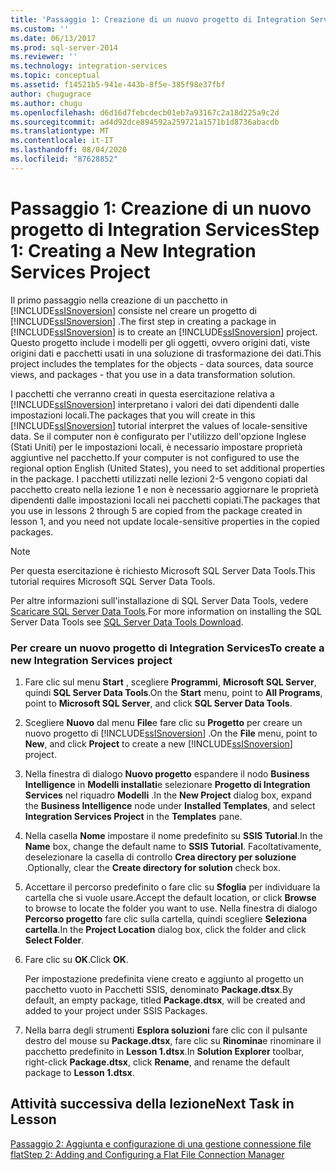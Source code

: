 ```yaml
---
title: 'Passaggio 1: Creazione di un nuovo progetto di Integration Services | Microsoft Docs'
ms.custom: ''
ms.date: 06/13/2017
ms.prod: sql-server-2014
ms.reviewer: ''
ms.technology: integration-services
ms.topic: conceptual
ms.assetid: f14521b5-941e-443b-8f5e-385f98e37fbf
author: chugugrace
ms.author: chugu
ms.openlocfilehash: d6d16d7febcdecb01eb7a93167c2a18d225a9c2d
ms.sourcegitcommit: ad4d92dce894592a259721a1571b1d8736abacdb
ms.translationtype: MT
ms.contentlocale: it-IT
ms.lasthandoff: 08/04/2020
ms.locfileid: "87628852"
---
```

# <a name="step-1-creating-a-new-integration-services-project"></a><span data-ttu-id="4d58d-102">Passaggio 1: Creazione di un nuovo progetto di Integration Services</span><span class="sxs-lookup"><span data-stu-id="4d58d-102">Step 1: Creating a New Integration Services Project</span></span>
  <span data-ttu-id="4d58d-103">Il primo passaggio nella creazione di un pacchetto in [!INCLUDE[ssISnoversion](../includes/ssisnoversion-md.md)] consiste nel creare un progetto di [!INCLUDE[ssISnoversion](../includes/ssisnoversion-md.md)] .</span><span class="sxs-lookup"><span data-stu-id="4d58d-103">The first step in creating a package in [!INCLUDE[ssISnoversion](../includes/ssisnoversion-md.md)] is to create an [!INCLUDE[ssISnoversion](../includes/ssisnoversion-md.md)] project.</span></span> <span data-ttu-id="4d58d-104">Questo progetto include i modelli per gli oggetti, ovvero origini dati, viste origini dati e pacchetti usati in una soluzione di trasformazione dei dati.</span><span class="sxs-lookup"><span data-stu-id="4d58d-104">This project includes the templates for the objects - data sources, data source views, and packages - that you use in a data transformation solution.</span></span>  
  
 <span data-ttu-id="4d58d-105">I pacchetti che verranno creati in questa esercitazione relativa a [!INCLUDE[ssISnoversion](../includes/ssisnoversion-md.md)] interpretano i valori dei dati dipendenti dalle impostazioni locali.</span><span class="sxs-lookup"><span data-stu-id="4d58d-105">The packages that you will create in this [!INCLUDE[ssISnoversion](../includes/ssisnoversion-md.md)] tutorial interpret the values of locale-sensitive data.</span></span> <span data-ttu-id="4d58d-106">Se il computer non è configurato per l'utilizzo dell'opzione Inglese (Stati Uniti) per le impostazioni locali, è necessario impostare proprietà aggiuntive nel pacchetto.</span><span class="sxs-lookup"><span data-stu-id="4d58d-106">If your computer is not configured to use the regional option English (United States), you need to set additional properties in the package.</span></span> <span data-ttu-id="4d58d-107">I pacchetti utilizzati nelle lezioni 2-5 vengono copiati dal pacchetto creato nella lezione 1 e non è necessario aggiornare le proprietà dipendenti dalle impostazioni locali nei pacchetti copiati.</span><span class="sxs-lookup"><span data-stu-id="4d58d-107">The packages that you use in lessons 2 through 5 are copied from the package created in lesson 1, and you need not update locale-sensitive properties in the copied packages.</span></span>  
  
> [!NOTE]  
>  <span data-ttu-id="4d58d-108">Per questa esercitazione è richiesto Microsoft SQL Server Data Tools.</span><span class="sxs-lookup"><span data-stu-id="4d58d-108">This tutorial requires Microsoft SQL Server Data Tools.</span></span>  
>   
>  <span data-ttu-id="4d58d-109">Per altre informazioni sull'installazione di SQL Server Data Tools, vedere [Scaricare SQL Server Data Tools](https://msdn.microsoft.com/data/hh297027).</span><span class="sxs-lookup"><span data-stu-id="4d58d-109">For more information on installing the SQL Server Data Tools see [SQL Server Data Tools Download](https://msdn.microsoft.com/data/hh297027).</span></span>  
  
### <a name="to-create-a-new-integration-services-project"></a><span data-ttu-id="4d58d-110">Per creare un nuovo progetto di Integration Services</span><span class="sxs-lookup"><span data-stu-id="4d58d-110">To create a new Integration Services project</span></span>  
  
1.  <span data-ttu-id="4d58d-111">Fare clic sul menu **Start** , scegliere **Programmi**, **Microsoft SQL Server**, quindi **SQL Server Data Tools**.</span><span class="sxs-lookup"><span data-stu-id="4d58d-111">On the **Start** menu, point to **All Programs**, point to **Microsoft SQL Server**, and click **SQL Server Data Tools**.</span></span>  
  
2.  <span data-ttu-id="4d58d-112">Scegliere **Nuovo** dal menu **File**e fare clic su **Progetto** per creare un nuovo progetto di [!INCLUDE[ssISnoversion](../includes/ssisnoversion-md.md)] .</span><span class="sxs-lookup"><span data-stu-id="4d58d-112">On the **File** menu, point to **New**, and click **Project** to create a new [!INCLUDE[ssISnoversion](../includes/ssisnoversion-md.md)] project.</span></span>  
  
3.  <span data-ttu-id="4d58d-113">Nella finestra di dialogo **Nuovo progetto** espandere il nodo **Business Intelligence** in **Modelli installati**e selezionare **Progetto di Integration Services** nel riquadro **Modelli** .</span><span class="sxs-lookup"><span data-stu-id="4d58d-113">In the **New Project** dialog box, expand the **Business Intelligence** node under **Installed Templates**, and select **Integration Services Project** in the **Templates** pane.</span></span>  
  
4.  <span data-ttu-id="4d58d-114">Nella casella **Nome** impostare il nome predefinito su **SSIS Tutorial**.</span><span class="sxs-lookup"><span data-stu-id="4d58d-114">In the **Name** box, change the default name to **SSIS Tutorial**.</span></span> <span data-ttu-id="4d58d-115">Facoltativamente, deselezionare la casella di controllo **Crea directory per soluzione** .</span><span class="sxs-lookup"><span data-stu-id="4d58d-115">Optionally, clear the **Create directory for solution** check box.</span></span>  
  
5.  <span data-ttu-id="4d58d-116">Accettare il percorso predefinito o fare clic su **Sfoglia** per individuare la cartella che si vuole usare.</span><span class="sxs-lookup"><span data-stu-id="4d58d-116">Accept the default location, or click **Browse** to browse to locate the folder you want to use.</span></span> <span data-ttu-id="4d58d-117">Nella finestra di dialogo **Percorso progetto** fare clic sulla cartella, quindi scegliere **Seleziona cartella**.</span><span class="sxs-lookup"><span data-stu-id="4d58d-117">In the **Project Location** dialog box, click the folder and click **Select Folder**.</span></span>  
  
6.  <span data-ttu-id="4d58d-118">Fare clic su **OK**.</span><span class="sxs-lookup"><span data-stu-id="4d58d-118">Click **OK**.</span></span>  
  
     <span data-ttu-id="4d58d-119">Per impostazione predefinita viene creato e aggiunto al progetto un pacchetto vuoto in Pacchetti SSIS, denominato **Package.dtsx**.</span><span class="sxs-lookup"><span data-stu-id="4d58d-119">By default, an empty package, titled **Package.dtsx**, will be created and added to your project under SSIS Packages.</span></span>  
  
7.  <span data-ttu-id="4d58d-120">Nella barra degli strumenti **Esplora soluzioni** fare clic con il pulsante destro del mouse su **Package.dtsx**, fare clic su **Rinomina**e rinominare il pacchetto predefinito in **Lesson 1.dtsx**.</span><span class="sxs-lookup"><span data-stu-id="4d58d-120">In **Solution Explorer** toolbar, right-click **Package.dtsx**, click **Rename**, and rename the default package to **Lesson 1.dtsx**.</span></span>  
  
## <a name="next-task-in-lesson"></a><span data-ttu-id="4d58d-121">Attività successiva della lezione</span><span class="sxs-lookup"><span data-stu-id="4d58d-121">Next Task in Lesson</span></span>  
 [<span data-ttu-id="4d58d-122">Passaggio 2: Aggiunta e configurazione di una gestione connessione file flat</span><span class="sxs-lookup"><span data-stu-id="4d58d-122">Step 2: Adding and Configuring a Flat File Connection Manager</span></span>](lesson-1-2-adding-and-configuring-a-flat-file-connection-manager.md)  
  
  
